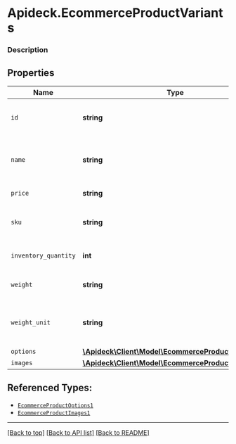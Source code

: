 # Apideck.EcommerceProductVariants

### Description

## Properties
Name | Type | Description | Notes
------------ | ------------- | ------------- | -------------
`id` | **string** | A unique identifier for the variant of the product. | [optional] 
`name` | **string** | The name for the variant, used for displaying to customers. | [optional] 
`price` | **string** | The price of the variant. | [optional] 
`sku` | **string** | The stock keeping unit of the variant. | [optional] 
`inventory_quantity` | **int** | The quantity of the variant in stock. | [optional] 
`weight` | **string** | The weight of the variant. | [optional] 
`weight_unit` | **string** | The unit of measurement for the weight of the variant. | [optional] 
`options` | [**\Apideck\Client\Model\EcommerceProductOptions1[]**](EcommerceProductOptions1.md) |  | [optional] 
`images` | [**\Apideck\Client\Model\EcommerceProductImages1[]**](EcommerceProductImages1.md) |  | [optional] 





## Referenced Types:







* [`EcommerceProductOptions1`](EcommerceProductOptions1.md)
* [`EcommerceProductImages1`](EcommerceProductImages1.md)

---

[[Back to top]](#) [[Back to API list]](../../../../README.md#documentation-for-api-endpoints) [[Back to README]](../../../../README.md)


